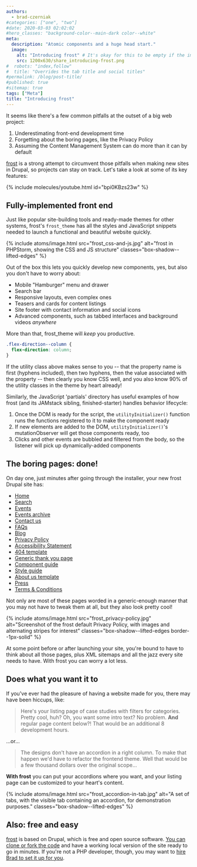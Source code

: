 ```yaml
---
authors:
  - brad-czerniak
#categories: ["one", "two"]
#date: 2020-03-03 02:02:02
#hero_classes: "background-color--main-dark color--white"
meta:
  description: "Atomic components and a huge head start."
  image:
    alt: "Introducing frost" # It's okay for this to be empty if the image is decorative
    src: 1200x630/share_introducing-frost.png
#  robots: "index,follow"
#  title: "Overrides the tab title and social titles"
#permalink: /blog/post-title/
#published: true
#sitemap: true
tags: ["Meta"]
title: "Introducing frost"
---
```


It seems like there's a few common pitfalls at the outset of a big web project:

  1. Underestimating front-end development time
  2. Forgetting about the boring pages, like the Privacy Policy
  3. Assuming the Content Management System can do more than it can by default

[frost](https://frostdrupal.com/) is a strong attempt to circumvent those pitfalls when making new sites in Drupal, so
projects can stay on track. Let's take a look at some of its key features:

{% include molecules/youtube.html
  id="bpi0KBzs23w"
%}

## Fully-implemented front end

Just like popular site-building tools and ready-made themes for other systems, frost's `frost_theme` has all the styles
and JavaScript snippets needed to launch a functional and beautiful website quickly.

{% include atoms/image.html
  src="frost_css-and-js.jpg"
  alt="frost in PHPStorm, showing the CSS and JS structure"
  classes="box-shadow--lifted-edges"
%}

Out of the box this lets you quickly develop new components, yes, but also you don't have to worry about:

  * Mobile "Hamburger" menu and drawer
  * Search bar
  * Responsive layouts, even complex ones
  * Teasers and cards for content listings
  * Site footer with contact information and social icons
  * Advanced components, such as tabbed interfaces and background videos _anywhere_

More than that, frost_theme will _keep_ you productive.

```css
.flex-direction--column {
  flex-direction: column;
}
```

If the utility class above makes sense to you -- that the property name is first (hyphens included), then two hyphens,
then the value associated with the property -- then clearly you know CSS well, and you also know 90% of the utility classes
in the theme by heart already!

Similarly, the JavaScript 'partials' directory has useful examples of how frost (and its JAMstack sibling, finished-starter)
handles behavior lifecycle:

  1. Once the DOM is ready for the script, the `utilityInitializer()` function runs the functions registered to it to make the component ready
  2. If new elements are added to the DOM, `utilityInitializer()`'s mutationObserver will get those components ready, too
  3. Clicks and other events are bubbled and filtered from the body, so the listener will pick up dynamically-added components

## The boring pages: done!

On day one, just minutes after going through the installer, your new frost Drupal site has:

  * [Home](https://www.frostdrupal.com/page/home)
  * [Search](https://www.frostdrupal.com/search)
  * [Events](https://www.frostdrupal.com/event)
  * [Events archive](https://www.frostdrupal.com/event/archive)
  * [Contact us](https://www.frostdrupal.com/contact-us)
  * [FAQs](https://www.frostdrupal.com/page/frequently-asked-questions)
  * [Blog](https://www.frostdrupal.com/article)
  * [Privacy Policy](https://www.frostdrupal.com/page/privacy-policy)
  * [Accessibility Statement](https://www.frostdrupal.com/page/accessibility-statement)
  * [404 template](https://www.frostdrupal.com/page/404-not-found)
  * [Generic thank you page](https://www.frostdrupal.com/page/thank-you)
  * [Component guide](https://www.frostdrupal.com/page/component-guide)
  * [Style guide](https://www.frostdrupal.com/admin/appearance/styleguide)
  * [About us template](https://www.frostdrupal.com/page/about)
  * [Press](https://www.frostdrupal.com/page/press)
  * [Terms & Conditions](https://www.frostdrupal.com/page/terms-conditions)

Not only are most of these pages worded in a generic-enough manner that you may not have to tweak them at all, but they
also look pretty cool!

{% include atoms/image.html
  src="frost_privacy-policy.jpg"
  alt="Screenshot of the frost default Privacy Policy, with images and alternating stripes for interest"
  classes="box-shadow--lifted-edges border--1px-solid"
%}

At some point before or after launching your site, you're bound to have to think about all those pages, plus XML sitemaps
and all the jazz every site needs to have. With frost you can worry a lot less.

## Does what you want it to

If you've ever had the pleasure of having a website made for you, there may have been hiccups, like:

> Here's your listing page of case studies with filters for categories. Pretty cool, huh? Oh, you want some intro text?
> No problem. **And** regular page content below?! That would be an additional 8 development hours.

...or...

> The designs don't have an accordion in a right column. To make that happen we'd have to refactor the frontend theme.
> Well that would be a few thousand dollars over the original scope...

**With frost** you can put your accordions where you want, and your listing page can be customized to your heart's content.

{% include atoms/image.html
  src="frost_accordion-in-tab.jpg"
  alt="A set of tabs, with the visible tab containing an accordion, for demonstration purposes."
  classes="box-shadow--lifted-edges"
%}

## Also: free and easy

[frost](https://frostdrupal.com/) is based on Drupal, which is free and open source software.
[You can clone or fork the code](https://github.com/solve-it-once/frost) and have a working local version of the site ready
to go in minutes. If you're not a PHP developer, though, you may want to [hire Brad to set it up for you](/products/drupal-site).
